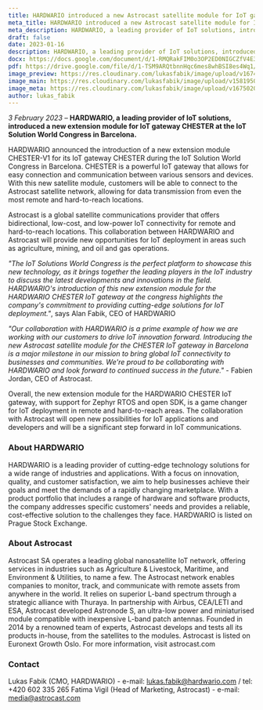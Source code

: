```yaml
---
title: HARDWARIO introduced a new Astrocast satellite module for IoT gateway CHESTER in Barcelona
meta_title: HARDWARIO introduced a new Astrocast satellite module for IoT gateway CHESTER in Barcelona
meta_description: HARDWARIO, a leading provider of IoT solutions, introduced a new extension module for IoT gateway CHESTER at the IoT Solution World Congress in Barcelona
draft: false
date: 2023-01-16
description: HARDWARIO, a leading provider of IoT solutions, introduced a new extension module for IoT gateway CHESTER at the IoT Solution World Congress in Barcelona
docx: https://docs.google.com/document/d/1-RMQRakFIM0o3OP2ED0NIGCZfV4E3tKs/edit?usp=sharing&ouid=100979526148034723712&rtpof=true&sd=true
pdf: https://drive.google.com/file/d/1-TSM9ARQtbnnHqc6mes8whBSI8es4Wq1/view?usp=sharing
image_preview: https://res.cloudinary.com/lukasfabik/image/upload/v1674941056/blog/2023-01-30-astrocast/chester-w1.png
image_main: https://res.cloudinary.com/lukasfabik/image/upload/v1581950249/blog/wide_placeholder.jpg
image_meta: https://res.cloudinary.com/lukasfabik/image/upload/v1675020345/blog/2023-01-30-astrocast/hardwario-astrocast-meta.png
author: lukas_fabik
---
```


*3 February 2023* – **HARDWARIO, a leading provider of IoT solutions, introduced a new extension module for IoT gateway CHESTER at the IoT Solution World Congress in Barcelona.**

HARDWARIO announced the introduction of a new extension module CHESTER-V1 for its IoT gateway CHESTER during the IoT Solution World Congress in Barcelona. CHESTER is a powerful IoT gateway that allows for easy connection and communication between various sensors and devices. With this new satellite module, customers will be able to connect to the Astrocast satellite network, allowing for data transmission from even the most remote and hard-to-reach locations.

Astrocast is a global satellite communications provider that offers bidirectional, low-cost, and low-power IoT connectivity for remote and hard-to-reach locations. This collaboration between HARDWARIO and Astrocast will provide new opportunities for IoT deployment in areas such as agriculture, mining, and oil and gas operations.

_"The IoT Solutions World Congress is the perfect platform to showcase this new technology, as it brings together the leading players in the IoT industry to discuss the latest developments and innovations in the field. HARDWARIO's introduction of this new extension module for the HARDWARIO CHESTER IoT gateway at the congress highlights the company's commitment to providing cutting-edge solutions for IoT deployment."_, says Alan Fabik, CEO of HARDWARIO

_"Our collaboration with HARDWARIO is a prime example of how we are working with our customers to drive IoT innovation forward. Introducing the new Astrocast satellite module for the CHESTER IoT gateway in Barcelona is a major milestone in our mission to bring global IoT connectivity to businesses and communities. We're proud to be collaborating with HARDWARIO and look forward to continued success in the future."_ - Fabien Jordan, CEO of Astrocast.

Overall, the new extension module for the HARDWARIO CHESTER IoT gateway, with support for Zephyr RTOS and open SDK, is a game changer for IoT deployment in remote and hard-to-reach areas. The collaboration with Astrocast will open new possibilities for IoT applications and developers and will be a significant step forward in IoT communications.

### About HARDWARIO
HARDWARIO is a leading provider of cutting-edge technology solutions for a wide range of industries and applications. With a focus on innovation, quality, and customer satisfaction, we aim to help businesses achieve their goals and meet the demands of a rapidly changing marketplace. With a product portfolio that includes a range of hardware and software products, the company addresses specific customers' needs and provides a reliable, cost-effective solution to the challenges they face.
HARDWARIO is listed on Prague Stock Exchange.


### About Astrocast
Astrocast SA operates a leading global nanosatellite IoT network, offering services in industries such as Agriculture & Livestock, Maritime, and Environment & Utilities, to name a few. The Astrocast network enables companies to monitor, track, and communicate with remote assets from anywhere in the world. It relies on superior L-band spectrum through a strategic alliance with Thuraya. In partnership with Airbus, CEA/LETI and ESA, Astrocast developed Astronode S, an ultra-low power and miniaturised module compatible with inexpensive L-band patch antennas. Founded in 2014 by a renowned team of experts, Astrocast develops and tests all its products in-house, from the satellites to the modules. Astrocast is listed on Euronext Growth Oslo.
For more information, visit astrocast.com 


### Contact
Lukas Fabik (CMO, HARDWARIO) - e-mail: lukas.fabik@hardwario.com / tel: +420 602 335 265
Fatima Vigil (Head of Marketing, Astrocast) - e-mail: media@astrocast.com
